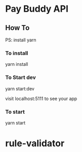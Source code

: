# Pay Buddy API

## How To

PS: install yarn

### To install

yarn install

### To Start dev

yarn start:dev

visit localhost:5111 to see your app

### To start

yarn start
# rule-validator
